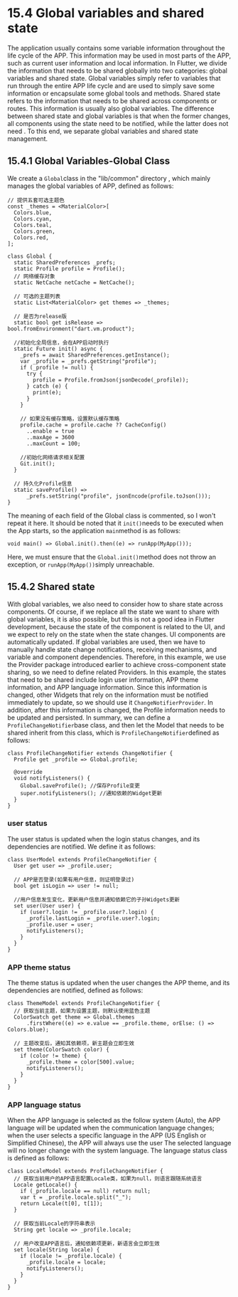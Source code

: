 # 15.4 Global variables and shared state

The application usually contains some variable information throughout the life cycle of the APP. This information may be used in most parts of the APP, such as current user information and local information. In Flutter, we divide the information that needs to be shared globally into two categories: global variables and shared state. Global variables simply refer to variables that run through the entire APP life cycle and are used to simply save some information or encapsulate some global tools and methods. Shared state refers to the information that needs to be shared across components or routes. This information is usually also global variables. The difference between shared state and global variables is that when the former changes, all components using the state need to be notified, while the latter does not need . To this end, we separate global variables and shared state management.

## 15.4.1 Global Variables-Global Class

We create a `Global`class in the "lib/common" directory , which mainly manages the global variables of APP, defined as follows:

```
// 提供五套可选主题色
const _themes = <MaterialColor>[
  Colors.blue,
  Colors.cyan,
  Colors.teal,
  Colors.green,
  Colors.red,
];

class Global {
  static SharedPreferences _prefs;
  static Profile profile = Profile();
  // 网络缓存对象
  static NetCache netCache = NetCache();

  // 可选的主题列表
  static List<MaterialColor> get themes => _themes;

  // 是否为release版
  static bool get isRelease => bool.fromEnvironment("dart.vm.product");

  //初始化全局信息，会在APP启动时执行
  static Future init() async {
    _prefs = await SharedPreferences.getInstance();
    var _profile = _prefs.getString("profile");
    if (_profile != null) {
      try {
        profile = Profile.fromJson(jsonDecode(_profile));
      } catch (e) {
        print(e);
      }
    }

    // 如果没有缓存策略，设置默认缓存策略
    profile.cache = profile.cache ?? CacheConfig()
      ..enable = true
      ..maxAge = 3600
      ..maxCount = 100;

    //初始化网络请求相关配置
    Git.init();
  }

  // 持久化Profile信息
  static saveProfile() =>
      _prefs.setString("profile", jsonEncode(profile.toJson()));
}

```

The meaning of each field of the Global class is commented, so I won't repeat it here. It should be noted that it `init()`needs to be executed when the App starts, so the application `main`method is as follows:

```
void main() => Global.init().then((e) => runApp(MyApp()));

```

Here, we must ensure that the `Global.init()`method does not throw an exception, or `runApp(MyApp())`simply unreachable.

## 15.4.2 Shared state

With global variables, we also need to consider how to share state across components. Of course, if we replace all the state we want to share with global variables, it is also possible, but this is not a good idea in Flutter development, because the state of the component is related to the UI, and we expect to rely on the state when the state changes. UI components are automatically updated. If global variables are used, then we have to manually handle state change notifications, receiving mechanisms, and variable and component dependencies. Therefore, in this example, we use the Provider package introduced earlier to achieve cross-component state sharing, so we need to define related Providers. In this example, the states that need to be shared include login user information, APP theme information, and APP language information. Since this information is changed, other Widgets that rely on the information must be notified immediately to update, so we should use it `ChangeNotifierProvider`. In addition, after this information is changed, the Profile information needs to be updated and persisted. In summary, we can define a `ProfileChangeNotifier`base class, and then let the Model that needs to be shared inherit from this class, which is `ProfileChangeNotifier`defined as follows:

```
class ProfileChangeNotifier extends ChangeNotifier {
  Profile get _profile => Global.profile;

  @override
  void notifyListeners() {
    Global.saveProfile(); //保存Profile变更
    super.notifyListeners(); //通知依赖的Widget更新
  }
}

```

### user status

The user status is updated when the login status changes, and its dependencies are notified. We define it as follows:

```
class UserModel extends ProfileChangeNotifier {
  User get user => _profile.user;

  // APP是否登录(如果有用户信息，则证明登录过)
  bool get isLogin => user != null;

  //用户信息发生变化，更新用户信息并通知依赖它的子孙Widgets更新
  set user(User user) {
    if (user?.login != _profile.user?.login) {
      _profile.lastLogin = _profile.user?.login;
      _profile.user = user;
      notifyListeners();
    }
  }
}

```

### APP theme status

The theme status is updated when the user changes the APP theme, and its dependencies are notified, defined as follows:

```
class ThemeModel extends ProfileChangeNotifier {
  // 获取当前主题，如果为设置主题，则默认使用蓝色主题
  ColorSwatch get theme => Global.themes
      .firstWhere((e) => e.value == _profile.theme, orElse: () => Colors.blue);

  // 主题改变后，通知其依赖项，新主题会立即生效
  set theme(ColorSwatch color) {
    if (color != theme) {
      _profile.theme = color[500].value;
      notifyListeners();
    }
  }
}

```

### APP language status

When the APP language is selected as the follow system (Auto), the APP language will be updated when the communication language changes; when the user selects a specific language in the APP (US English or Simplified Chinese), the APP will always use the user The selected language will no longer change with the system language. The language status class is defined as follows:

```
class LocaleModel extends ProfileChangeNotifier {
  // 获取当前用户的APP语言配置Locale类，如果为null，则语言跟随系统语言
  Locale getLocale() {
    if (_profile.locale == null) return null;
    var t = _profile.locale.split("_");
    return Locale(t[0], t[1]);
  }

  // 获取当前Locale的字符串表示
  String get locale => _profile.locale;

  // 用户改变APP语言后，通知依赖项更新，新语言会立即生效
  set locale(String locale) {
    if (locale != _profile.locale) {
      _profile.locale = locale;
      notifyListeners();
    }
  }
}

```